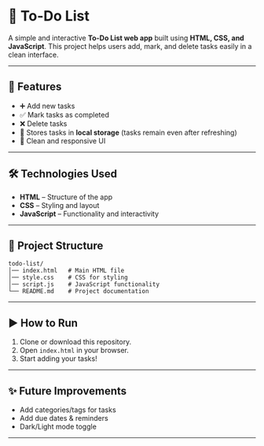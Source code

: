 # 📝 To-Do List

A simple and interactive **To-Do List web app** built using **HTML, CSS, and JavaScript**. This project helps users add, mark, and delete tasks easily in a clean interface.

---

## 🚀 Features

* ➕ Add new tasks
* ✅ Mark tasks as completed
* ❌ Delete tasks
* 💾 Stores tasks in **local storage** (tasks remain even after refreshing)
* 🎨 Clean and responsive UI

---

## 🛠️ Technologies Used

* **HTML** – Structure of the app
* **CSS** – Styling and layout
* **JavaScript** – Functionality and interactivity

---

## 📂 Project Structure

```
todo-list/
│── index.html   # Main HTML file
│── style.css    # CSS for styling
│── script.js    # JavaScript functionality
└── README.md    # Project documentation
```

---

## ▶️ How to Run

1. Clone or download this repository.
2. Open `index.html` in your browser.
3. Start adding your tasks!

---

## ✨ Future Improvements

* Add categories/tags for tasks
* Add due dates & reminders
* Dark/Light mode toggle

---
